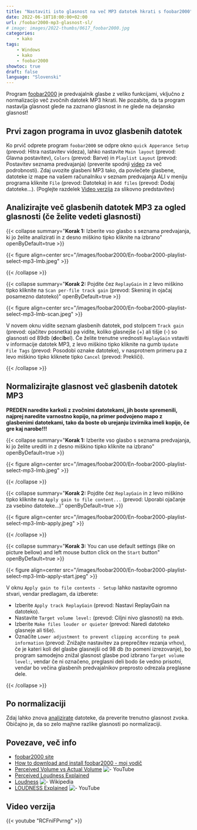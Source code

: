 ```yaml
---
title: "Nastaviti isto glasnost na več MP3 datotek hkrati s foobar2000"
date: 2022-06-18T18:00:00+02:00
url: /foobar2000-mp3-glasnost-sl/
# image: images/2022-thumbs/0617_foobar2000.jpg
categories:
    - kako
tags:
    - Windows
    - kako
    - foobar2000
showtoc: true
draft: false
language: "Slovenski"
---
```


Program [foobar2000](https://www.foobar2000.org/ "Kliknite/tapnite, da odprete spletno stran!") je predvajalnik glasbe z veliko funkcijami, vključno z normalizacijo več zvočnih datotek MP3 hkrati. Ne pozabite, da ta program nastavlja glasnost glede na zaznano glasnost in ne glede na dejansko glasnost!

## Prvi zagon programa in uvoz glasbenih datotek

Ko prvič odprete program `foobar2000` se odpre okno `quick Apperance Setup` (prevod: Hitra nastavitev videza), lahko nastavite `Main layout` (prevod: Glavna postavitev), `Colors` (prevod: Barve) in `Playlist Layout` (prevod: Postavitev seznama predvajanja) (preverite spodnji [video](#video-verzija "Kliknite/tapnite, da odprete razdelek!") za več podrobnosti). Zdaj uvozite glasbeni MP3 tako, da povlečete glasbene, datoteke iz mape na vašem računalniku v seznam predvajanja ALI v meniju programa kliknite `File` (prevod: Datoteka) in `Add files` (prevod: Dodaj datoteke...). (Poglejte razdelek [Video verzija](#video-verzija "Kliknite/tapnite, da odprete razdelek!") za slikovno predstavitev)

## Analizirajte več glasbenih datotek MP3 za ogled glasnosti (če želite vedeti glasnosti)

{{< collapse summary="**Korak 1:** Izberite vso glasbo s seznama predvajanja, ki jo želite analizirati in z desno miškino tipko kliknite na izbrano" openByDefault=true >}}

   {{< figure align=center src="/images/foobar2000/En-foobar2000-playlist-select-mp3-lmb.jpeg" >}}

{{< /collapse >}}

{{< collapse summary="**Korak 2:** Pojdite čez `ReplayGain` in z levo miškino tipko kliknite na `Scan per-file track gain` (prevod: Skeniraj in ojačaj posamezno datoteko)" openByDefault=true >}}

   {{< figure align=center src="/images/foobar2000/En-foobar2000-playlist-select-mp3-lmb-scan.jpeg" >}}

   V novem oknu vidite seznam glasbenih datotek, pod stolpcem `Track gain` (prevod: ojačitev posnetka) pa vidite, koliko glasnejše (+) ali tišje (-) so glasnosti od 89db (**d**eci**b**el). Če želite trenutne vrednosti `ReplayGain` vstaviti v informacije datotek MP3, z levo miškino tipko kliknite na gumb `Update File Tags` (prevod: Posodobi oznake datoteke), v nasprotnem primeru pa z levo miškino tipko kliknete tipko `Cancel` (prevod: Prekliči).

{{< /collapse >}}

## Normalizirajte glasnost več glasbenih datotek MP3

**PREDEN naredite karkoli z zvočnimi datotekami, jih boste spremenili, najprej naredite varnostno kopijo, na primer podvojeno mapo z glasbenimi datotekami, tako da boste ob urejanju izvirnika imeli kopijo, če gre kaj narobe!!!**

{{< collapse summary="**Korak 1:** Izberite vso glasbo s seznama predvajanja, ki jo želite urediti in z desno miškino tipko kliknite na izbrano" openByDefault=true >}}

   {{< figure align=center src="/images/foobar2000/En-foobar2000-playlist-select-mp3-lmb.jpeg" >}}

{{< /collapse >}}

{{< collapse summary="**Korak 2:** Pojdite čez `ReplayGain` in z levo miškino tipko kliknite na `Apply gain to file content...` (prevod: Uporabi ojačanje za vsebino datoteke...)" openByDefault=true >}}

   {{< figure align=center src="/images/foobar2000/En-foobar2000-playlist-select-mp3-lmb-apply.jpeg" >}}

{{< /collapse >}}

{{< collapse summary="**Korak 3:** You can use default settings (like on picture bellow) and left mouse button click on the `Start` button" openByDefault=true >}}

   {{< figure align=center src="/images/foobar2000/En-foobar2000-playlist-select-mp3-lmb-apply-start.jpeg" >}}

   V oknu `Apply gain to file contents - Setup` lahko nastavite ogromno stvari, vendar predlagam, da izberete:
   - Izberite `Apply track ReplayGain` (prevod: Nastavi ReplayGain na datoteko).
   - Nastavite `Target volume level:` (prevod: Ciljni nivo glasnosti) na `89db`.
   - Izberite `Make files louder or quieter` (prevod: Naredi datoteko glasneje ali tiše).
   - Označite `Lower adjustment to prevent clipping according to peak information` (prevod: Znižajte nastavitev za preprečitev rezanja vrhov), če je kateri koli del glasbe glasnejši od 98 db (to pomeni izrezovanje), bo program samodejno znižal glasnost glasbe pod izbrano `Target volume level:`, vendar če ni označeno, preglasni deli bodo še vedno prisotni, vendar bo večina glasbenih predvajalnikov preprosto odrezala preglasne dele.

{{< /collapse >}}   <!-- (prevod: ) -->

## Po normalizaciji

Zdaj lahko znova [analizirate](#analizirajte-več-glasbenih-datotek-mp3-za-ogled-glasnosti-če-želite-vedeti-glasnosti "Kliknite/tapnite, da odprete razdelek!") datoteke, da preverite trenutno glasnost zvoka. Običajno je, da so zelo majhne razlike glasnosti po normalizaciji.

## Povezave, več info

- [foobar2000 site](https://www.foobar2000.org/ "Kliknite/tapnite, da odprete spletno stran!")
- [How to download and install foobar2000 - moj vodič](/foobar2000-namestitev-sl/ "Kliknite/tapnite, da odprete vodič!")
- [Perceived Volume vs Actual Volume](https://www.youtube.com/watch?v=5SQFV8fv0Ho "Kliknite/tapnite, da odprete video!") ![- YouTube](/images/social-logos/YouTube.png)
- [Perceived Loudness Explained](https://www.blackghostaudio.com/blog/perceived-loudness-explained "Kliknite/tapnite, da odprete spletno stran!")
- [Loudness](https://en.wikipedia.org/wiki/Loudness "Kliknite/tapnite, da odprete spletno stran!") ![- Wikipedia](/images/social-logos/logo_Wikipedia_20x20px.png)
- [LOUDNESS Explained](https://www.youtube.com/watch?v=rRsxwDd59kc "Kliknite/tapnite, da odprete video!") ![- YouTube](/images/social-logos/YouTube.png)

## Video verzija

{{< youtube "RCFniFPvrng" >}}